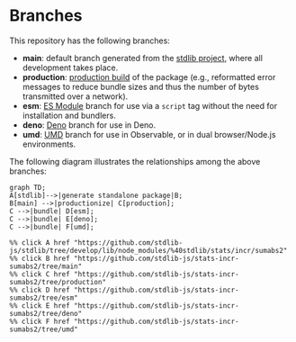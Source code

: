 <!--

@license Apache-2.0

Copyright (c) 2022 The Stdlib Authors.

Licensed under the Apache License, Version 2.0 (the "License");
you may not use this file except in compliance with the License.
You may obtain a copy of the License at

    http://www.apache.org/licenses/LICENSE-2.0

Unless required by applicable law or agreed to in writing, software
distributed under the License is distributed on an "AS IS" BASIS,
WITHOUT WARRANTIES OR CONDITIONS OF ANY KIND, either express or implied.
See the License for the specific language governing permissions and
limitations under the License.

-->

# Branches

This repository has the following branches:

-   **main**: default branch generated from the [stdlib project][stdlib-url], where all development takes place.
-   **production**: [production build][production-url] of the package (e.g., reformatted error messages to reduce bundle sizes and thus the number of bytes transmitted over a network).
-   **esm**: [ES Module][esm-url] branch for use via a `script` tag without the need for installation and bundlers.
-   **deno**: [Deno][deno-url] branch for use in Deno.
-   **umd**: [UMD][umd-url] branch for use in Observable, or in dual browser/Node.js environments.

The following diagram illustrates the relationships among the above branches:

```mermaid
graph TD;
A[stdlib]-->|generate standalone package|B;
B[main] -->|productionize| C[production];
C -->|bundle| D[esm];
C -->|bundle| E[deno];
C -->|bundle| F[umd];

%% click A href "https://github.com/stdlib-js/stdlib/tree/develop/lib/node_modules/%40stdlib/stats/incr/sumabs2"
%% click B href "https://github.com/stdlib-js/stats-incr-sumabs2/tree/main"
%% click C href "https://github.com/stdlib-js/stats-incr-sumabs2/tree/production"
%% click D href "https://github.com/stdlib-js/stats-incr-sumabs2/tree/esm"
%% click E href "https://github.com/stdlib-js/stats-incr-sumabs2/tree/deno"
%% click F href "https://github.com/stdlib-js/stats-incr-sumabs2/tree/umd"
```

[stdlib-url]: https://github.com/stdlib-js/stdlib/tree/develop/lib/node_modules/%40stdlib/stats/incr/sumabs2
[production-url]: https://github.com/stdlib-js/stats-incr-sumabs2/tree/production
[deno-url]: https://github.com/stdlib-js/stats-incr-sumabs2/tree/deno
[umd-url]: https://github.com/stdlib-js/stats-incr-sumabs2/tree/umd
[esm-url]: https://github.com/stdlib-js/stats-incr-sumabs2/tree/esm